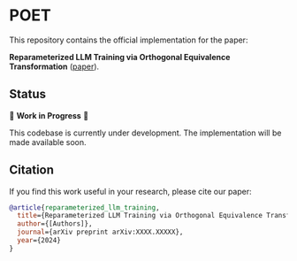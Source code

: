 # POET

This repository contains the official implementation for the paper:

**Reparameterized LLM Training via Orthogonal Equivalence Transformation** ([paper](https://arxiv.org)).


## Status

🚧 **Work in Progress** 🚧

This codebase is currently under development. The implementation will be made available soon.


## Citation

If you find this work useful in your research, please cite our paper:

```bibtex
@article{reparameterized_llm_training,
  title={Reparameterized LLM Training via Orthogonal Equivalence Transformation},
  author={[Authors]},
  journal={arXiv preprint arXiv:XXXX.XXXXX},
  year={2024}
}
```
